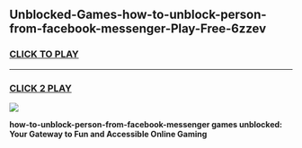 
## Unblocked-Games-how-to-unblock-person-from-facebook-messenger-Play-Free-6zzev
<h3>
<a href="https://premium76.site?title=how-to-unblock-person-from-facebook-messenger&ref=23A">CLICK TO PLAY</a></h3>
<hr>

<h3>
<a href="https://premium76.site?title=how-to-unblock-person-from-facebook-messenger&ref=23A">CLICK 2 PLAY</a>
  
</h3>

<a href="https://premium76.site?title=how-to-unblock-person-from-facebook-messenger&ref=23A"><img src="https://clearcache.store/games.png"></a>


**how-to-unblock-person-from-facebook-messenger games unblocked: Your Gateway to Fun and Accessible Online Gaming**
